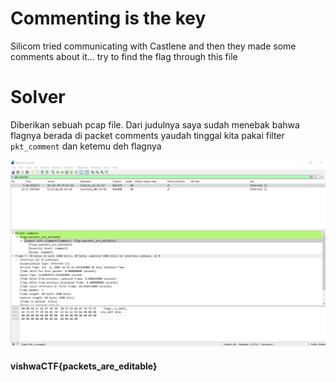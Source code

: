# Commenting is the key

Silicom tried communicating with Castlene and then they made some comments about it... try to find the flag through this file

# Solver
Diberikan sebuah pcap file. Dari judulnya saya sudah menebak bahwa flagnya berada di packet comments yaudah tinggal kita pakai filter ```pkt_comment``` dan ketemu deh flagnya 

![](solve.png)

#### vishwaCTF{packets_are_editable}